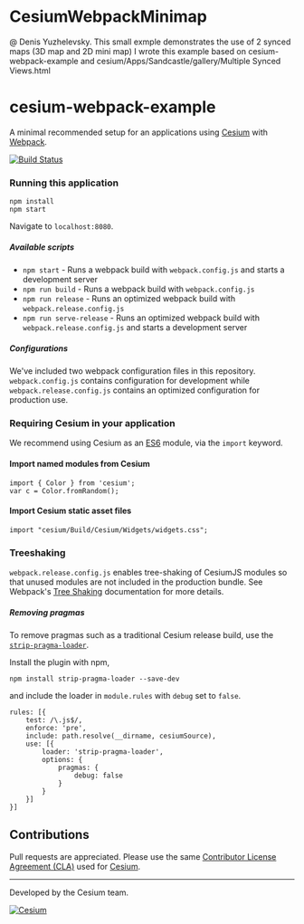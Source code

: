 # CesiumWebpackMinimap
@ Denis Yuzhelevsky.
This small exmple demonstrates the use of 2 synced maps (3D map and 2D mini map)
I wrote this example based on cesium-webpack-example and cesium/Apps/Sandcastle/gallery/Multiple Synced Views.html



# cesium-webpack-example

A minimal recommended setup for an applications using [Cesium](https://cesium.com) with [Webpack](https://webpack.js.org/concepts/).

[![Build Status](https://travis-ci.org/AnalyticalGraphicsInc/cesium-webpack-example.svg?branch=using-custom-loader)](https://travis-ci.org/AnalyticalGraphicsInc/cesium-webpack-example)

### Running this application

	npm install
	npm start

Navigate to `localhost:8080`.

##### Available scripts

* `npm start` - Runs a webpack build with `webpack.config.js` and starts a development server
* `npm run build` - Runs a webpack build with `webpack.config.js`
* `npm run release` - Runs an optimized webpack build with `webpack.release.config.js`
* `npm run serve-release` - Runs an optimized webpack build with `webpack.release.config.js` and starts a development server

##### Configurations

We've included two webpack configuration files in this repository. `webpack.config.js` contains configuration for development while `webpack.release.config.js` contains an optimized configuration for production use.

### Requiring Cesium in your application

We recommend using Cesium as an [ES6](https://developer.mozilla.org/en-US/docs/Web/JavaScript/Reference/Statements/import) module, via the `import` keyword.

#### Import named modules from Cesium

	import { Color } from 'cesium';
	var c = Color.fromRandom();

#### Import Cesium static asset files
	
	import "cesium/Build/Cesium/Widgets/widgets.css";

### Treeshaking

`webpack.release.config.js` enables tree-shaking of CesiumJS modules so that unused modules are not included in the production bundle. See Webpack's [Tree Shaking](https://webpack.js.org/guides/tree-shaking/) documentation for more details.

##### Removing pragmas

To remove pragmas such as a traditional Cesium release build, use the [`strip-pragma-loader`](https://www.npmjs.com/package/strip-pragma-loader).

Install the plugin with npm,

```
npm install strip-pragma-loader --save-dev
```

and include the loader in `module.rules` with `debug` set to `false`.

```
rules: [{
	test: /\.js$/,
	enforce: 'pre',
	include: path.resolve(__dirname, cesiumSource),
	use: [{
		loader: 'strip-pragma-loader',
		options: {
		    pragmas: {
				debug: false
			}
		}
	}]
}]
```

## Contributions

Pull requests are appreciated. Please use the same [Contributor License Agreement (CLA)](https://github.com/AnalyticalGraphicsInc/cesium/blob/master/CONTRIBUTING.md) used for [Cesium](https://cesiumjs.org/).

---

Developed by the Cesium team.

<a href="https://cesium.com/"><img alt="Cesium" src="doc/cesium.png" /></a>
